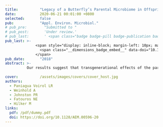 ```yaml
---
title:          "Legacy of a Butterfly’s Parental Microbiome in Offspring Performance"
date:           2020-06-21 00:01:00 +0800
selected:       false
pub:            "Appl. Environ. Microbiol."
# pub_pre:        "Submitted to "
# pub_post:       'Under review.'
# pub_last:       ' <span class="badge badge-pill badge-publication badge-success">Spotlight</span>'
pub_last: >- 
              <span style="display: inline-block; margin-left: 10px; margin-right: 10px; vertical-align: middle;">
                <span class="__dimensions_badge_embed__" data-doi="10.1128/AEM.00596-20" data-style="small_rectangle"></span>
              </span>
pub_date:       "2018"
abstract: >-
          Our results suggest that transgenerational effects of the parental microbiome on the offspring’s phenotype become evident when the offspring is exposed to a transgenerational host plant shift.
                               
cover:          /assets/images/covers/cover_host.jpg
authors:
  - Paniagua Voirol LR
  - Weinhold A
  - Johnston PR
  - Fatouros NE
  - Hilker M
links:
  pdf: /pdf/dummy.pdf
  doi: https://doi.org/10.1128/AEM.00596-20
---
```

